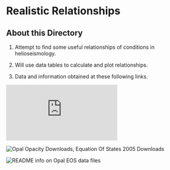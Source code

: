 Realistic Relationships
=============================

About this Directory
--------------------

1.  Attempt to find some useful relationships of conditions in helioseismology.

2.  Will use data tables to calculate and plot relationships.

3.  Data and information obtained at these following links.

  ![The Opal Opacity Code](http://opalopacity.llnl.gov/opal.html)

  ![Opal Opacity Downloads, Equation Of States 2005 Downloads](http://opalopacity.llnl.gov/EOS_2005/)

  ![README info on Opal EOS data files](http://opalopacity.llnl.gov/EOS_2005/README)
